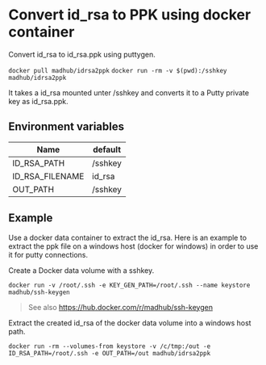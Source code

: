 # Convert id_rsa to PPK using docker container

Convert id_rsa to id_rsa.ppk using puttygen.

`docker pull madhub/idrsa2ppk`
`docker run -rm -v $(pwd):/sshkey madhub/idrsa2ppk`

It takes a id_rsa mounted unter /sshkey and converts it to a Putty private key as id_rsa.ppk.

## Environment variables
|Name|default|
|----|-------|
|ID_RSA_PATH| /sshkey|
|ID_RSA_FILENAME |id_rsa|
|OUT_PATH |/sshkey|

## Example
Use a docker data container to extract the id_rsa. Here is an example to extract the ppk file on a windows host (docker for windows) in order to use it for putty connections.

Create a Docker data volume with a sshkey.

`docker run -v /root/.ssh -e KEY_GEN_PATH=/root/.ssh --name keystore madhub/ssh-keygen`

> See also https://hub.docker.com/r/madhub/ssh-keygen

Extract the created id_rsa of the docker data volume into a windows host path.

`docker run -rm --volumes-from keystore -v /c/tmp:/out -e ID_RSA_PATH=/root/.ssh -e OUT_PATH=/out madhub/idrsa2ppk `
